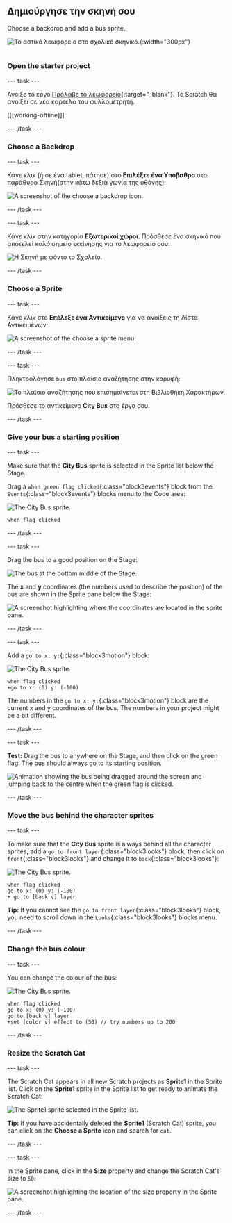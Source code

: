 ## Δημιούργησε την σκηνή σου

<div style="display: flex; flex-wrap: wrap">
<div style="flex-basis: 200px; flex-grow: 1; margin-right: 15px;">
Choose a backdrop and add a bus sprite.
</div>
<div>

![Το αστικό λεωφορείο στο σχολικό σκηνικό.](images/bus-scene.png){:width="300px"}

</div>
</div>

### Open the starter project

--- task ---

Άνοιξε το έργο [Πρόλαβε το λεωφορείο](https://scratch.mit.edu/projects/582214330/editor){:target="_blank"}. Το Scratch θα ανοίξει σε νέα καρτέλα του φυλλομετρητή.

[[[working-offline]]]

--- /task ---

### Choose a Backdrop

--- task ---

Κάνε κλικ (ή σε ένα tablet, πάτησε) στο **Επιλέξτε ένα Υπόβαθρο** στο παράθυρο Σκηνή(στην κάτω δεξιά γωνία της οθόνης):

![A screenshot of the choose a backdrop icon.](images/choose-a-backdrop.png)

--- /task ---

--- task ---

Κάνε κλικ στην κατηγορία **Εξωτερικοί χώροι**. Πρόσθεσε ένα σκηνικό που αποτελεί καλό σημείο εκκίνησης για το λεωφορείο σου:

![Η Σκηνή με φόντο το Σχολείο.](images/outdoor-backdrop.png)

--- /task ---

### Choose a Sprite

--- task ---

Κάνε κλικ στο **Επέλεξε ένα Αντικείμενο** για να ανοίξεις τη Λίστα Αντικειμένων:

![A screenshot of the choose a sprite menu.](images/choose-sprite-menu.png)

--- /task ---

--- task ---

Πληκτρολόγησε `bus` στο πλαίσιο αναζήτησης στην κορυφή:

![Το πλαίσιο αναζήτησης που επισημαίνεται στη Βιβλιοθήκη Χαρακτήρων.](images/bus-search.png)

Πρόσθεσε το αντικείμενο **City Bus** στο έργο σου.

--- /task ---

### Give your bus a starting position

--- task ---

Make sure that the **City Bus** sprite is selected in the Sprite list below the Stage.

Drag a `when green flag clicked`{:class="block3events"} block from the `Events`{:class="block3events"} blocks menu to the Code area:

![The City Bus sprite.](images/bus-sprite.png)

```blocks3
when flag clicked
```

--- /task ---

--- task ---

Drag the bus to a good position on the Stage:

![The bus at the bottom middle of the Stage.](images/bus-bottom-middle.png)

The **x** and **y** coordinates (the numbers used to describe the position) of the bus are shown in the Sprite pane below the Stage:

![A screenshot highlighting where the coordinates are located in the sprite pane.](images/coords-sprite-pane.png)

--- /task ---

--- task ---

Add a `go to x: y:`{:class="block3motion"} block:

![The City Bus sprite.](images/bus-sprite.png)

```blocks3
when flag clicked
+go to x: (0) y: (-100)
```

The numbers in the `go to x: y:`{:class="block3motion"} block are the current x and y coordinates of the bus. The numbers in your project might be a bit different.

--- /task ---

--- task ---

**Test:** Drag the bus to anywhere on the Stage, and then click on the green flag. The bus should always go to its starting position.

![Animation showing the bus being dragged around the screen and jumping back to the centre when the green flag is clicked.](images/drag-bus.gif)

--- /task ---

### Move the bus behind the character sprites

--- task ---

To make sure that the **City Bus** sprite is always behind all the character sprites, add a `go to front layer`{:class="block3looks"} block, then click on `front`{:class="block3looks"} and change it to `back`{:class="block3looks"}:

![The City Bus sprite.](images/bus-sprite.png)

```blocks3
when flag clicked
go to x: (0) y: (-100)
+ go to [back v] layer
```

**Tip:** If you cannot see the `go to front layer`{:class="block3looks"} block, you need to scroll down in the `Looks`{:class="block3looks"} blocks menu.

--- /task ---

### Change the bus colour

--- task ---

You can change the colour of the bus:

![The City Bus sprite.](images/bus-sprite.png)

```blocks3
when flag clicked
go to x: (0) y: (-100)
go to [back v] layer
+set [color v] effect to (50) // try numbers up to 200
```

--- /task ---

### Resize the Scratch Cat

--- task ---

The Scratch Cat appears in all new Scratch projects as **Sprite1** in the Sprite list. Click on the **Sprite1** sprite in the Sprite list to get ready to animate the Scratch Cat:

![The Sprite1 sprite selected in the Sprite list.](images/sprite1-selected.png)

**Tip:** If you have accidentally deleted the **Sprite1** (Scratch Cat) sprite, you can click on the **Choose a Sprite** icon and search for `cat`.

--- /task ---

--- task ---

In the Sprite pane, click in the **Size** property and change the Scratch Cat's size to `50`:

![A screenshot highlighting the location of the size property in the Sprite pane.](images/sprite-pane-size.png)

--- /task --- 
